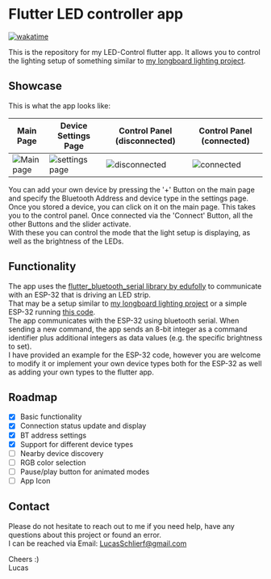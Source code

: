 # Flutter LED controller app

[![wakatime](https://wakatime.com/badge/user/ee0b2e88-680b-47cf-ba7c-afd0e1637329/project/7ad04104-14cf-4a65-8aad-b4430038226b.svg)](https://wakatime.com/badge/user/ee0b2e88-680b-47cf-ba7c-afd0e1637329/project/7ad04104-14cf-4a65-8aad-b4430038226b)

This is the repository for my LED-Control flutter app. It allows you to control the lighting setup of something similar to [my longboard lighting project](https://github.com/LSchlierf/Glowboard-Bluetooth).

## Showcase

This is what the app looks like:

| Main Page | Device Settings Page | Control Panel (disconnected) | Control Panel (connected) |
| --- | --- | --- | --- |
![Main page](https://i.imgur.com/heEwVCA.jpeg) | ![settings page](https://i.imgur.com/aT0kZM4.jpeg) | ![disconnected](https://i.imgur.com/htGTRsB.jpeg) | ![connected](https://i.imgur.com/xO44uEt.jpeg) |

You can add your own device by pressing the '+' Button on the main page and specify the Bluetooth Address and device type in the settings page. Once you stored a device, you can click on it on the main page. This takes you to the control panel. Once connected via the 'Connect' Button, all the other Buttons and the slider activate.  
With these you can control the mode that the light setup is displaying, as well as the brightness of the LEDs.

## Functionality

The app uses the [flutter_bluetooth_serial library by edufolly](https://github.com/edufolly/flutter_bluetooth_serial) to communicate with an ESP-32 that is driving an LED strip.  
That may be a setup similar to [my longboard lighting project](https://github.com/LSchlierf/Glowboard-Bluetooth) or a simple ESP-32 running [this code](example/LED-controller.ino).  
The app communicates with the ESP-32 using bluetooth serial. When sending a new command, the app sends an 8-bit integer as a command identifier plus additional integers as data values (e.g. the specific brightness to set).  
I have provided an example for the ESP-32 code, however you are welcome to modify it or implement your own device types both for the ESP-32 as well as adding your own types to the flutter app.

## Roadmap

- [x] Basic functionality
- [x] Connection status update and display
- [x] BT address settings
- [x] Support for different device types
- [ ] Nearby device discovery
- [ ] RGB color selection
- [ ] Pause/play button for animated modes
- [ ] App Icon

## Contact

Please do not hesitate to reach out to me if you need help, have any questions about this project or found an error.  
I can be reached via Email: [LucasSchlierf@gmail.com](mailto:LucasSchlierf@gmail.com)

Cheers :)  
Lucas
